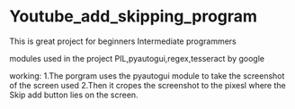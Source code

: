 # Youtube_add_skipping_program
This is great project for beginners Intermediate programmers  

modules used in the project 
PIL,pyautogui,regex,tesseract by google 

working:
1.The porgram uses the pyautogui module to take the screenshot of the screen used 
2.Then it cropes the screenshot to the pixesl where the Skip add button lies on the screen.

